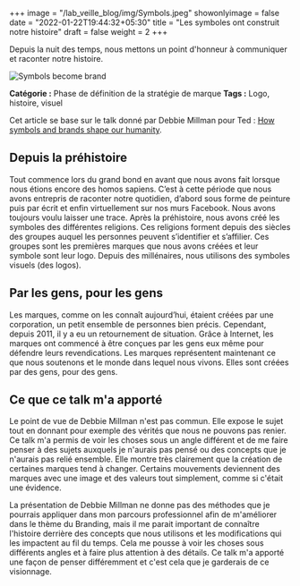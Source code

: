 +++
image = "/lab_veille_blog/img/Symbols.jpeg"
showonlyimage = false
date = "2022-01-22T19:44:32+05:30"
title = "Les symboles ont construit notre histoire"
draft = false
weight = 2
+++

Depuis la nuit des temps, nous mettons un point d'honneur à communiquer et raconter notre histoire.
<!--more-->

![Symbols become brand](/lab_veille_blog/img/Symbols.jpeg)

**Catégorie :** Phase de définition de la stratégie de marque **Tags :** Logo, histoire, visuel

Cet article se base sur le talk donné par Debbie Millman pour Ted : [How symbols and brands shape our humanity](https://www.ted.com/talks/debbie_millman_how_symbols_and_brands_shape_our_humanity).

## Depuis la préhistoire

Tout commence lors du grand bond en avant que nous avons fait lorsque nous étions encore des homos sapiens. C’est à cette période que nous avons entrepris de raconter notre quotidien, d’abord sous forme de peinture puis par écrit et enfin virtuellement sur nos murs Facebook. Nous avons toujours voulu laisser une trace. Après la préhistoire, nous avons créé les symboles des différentes religions. Ces religions forment depuis des siècles des groupes auquel les personnes peuvent s’identifier et s’affilier. Ces groupes sont les premières marques que nous avons créées et leur symbole sont leur logo. Depuis des millénaires, nous utilisons des symboles visuels (des logos). 

## Par les gens, pour les gens 

Les marques, comme on les connaît aujourd’hui, étaient créées par une corporation, un petit ensemble de personnes bien précis. Cependant, depuis 2011, il y a eu un retournement de situation. Grâce à Internet, les marques ont commencé à être conçues par les gens eux même pour défendre leurs revendications. Les marques représentent maintenant ce que nous soutenons et le monde dans lequel nous vivons. Elles sont créées par des gens, pour des gens.

## Ce que ce talk m'a apporté

Le point de vue de Debbie Millman n'est pas commun. Elle expose le sujet tout en donnant pour exemple des vérités que nous ne pouvons pas renier. Ce talk m'a permis de voir les choses sous un angle différent et de me faire penser à des sujets auxquels je n'aurais pas pensé ou des concepts que je n'aurais pas relié ensemble. Elle montre très clairement que la création de certaines marques tend à changer. Certains mouvements deviennent des marques avec une image et des valeurs tout simplement, comme si c'était une évidence. 

La présentation de Debbie Millman ne donne pas des méthodes que je pourrais appliquer dans mon parcours professionnel afin de m'améliorer dans le thème du Branding, mais il me parait important de connaître l'histoire derrière des concepts que nous utilisons et les modifications qui les impactent au fil du temps. Cela me pousse à voir les choses sous différents angles et à faire plus attention à des détails. Ce talk m'a apporté une façon de penser différemment et c'est cela que je garderais de ce visionnage.
